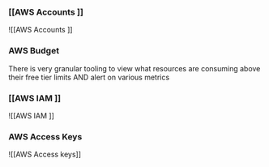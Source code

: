 ### [[AWS Accounts ]]
![[AWS Accounts ]]

### AWS Budget 

There is very granular tooling to view what resources are consuming above their free tier limits AND alert on various metrics

### [[AWS IAM ]]
![[AWS IAM ]]


### AWS Access Keys
![[AWS Access keys]]